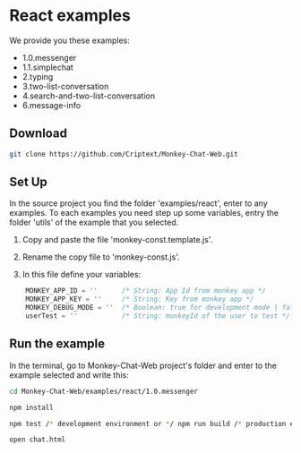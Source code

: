 # React examples

We provide you these examples:

- 1.0.messenger
- 1.1.simplechat
- 2.typing
- 3.two-list-conversation
- 4.search-and-two-list-conversation
- 6.message-info

## Download
```sh
git clone https://github.com/Criptext/Monkey-Chat-Web.git
```

## Set Up
In the source project you find the folder 'examples/react', enter to any examples.
To each examples you need step up some variables, entry the folder 'utils' of the example that you selected.

1. Copy and paste the file 'monkey-const.template.js'.

2. Rename the copy file to 'monkey-const.js'.

3. In this file define your variables:
```javascript
	MONKEY_APP_ID = ''		/* String: App Id from monkey app */
	MONKEY_APP_KEY = ''		/* String: Key from monkey app */
	MONKEY_DEBUG_MODE = ''	/* Boolean: true for development mode | false for production mode */
	userTest = ''			/* String: monkeyId of the user to test */
```

## Run the example
In the terminal, go to Monkey-Chat-Web project's folder and enter to the example selected and write this:
```sh
cd Monkey-Chat-Web/examples/react/1.0.messenger

npm install

npm test /* development environment or */ npm run build /* production environmnet */

open chat.html
```